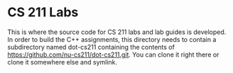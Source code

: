 # CS 211 Labs

This is where the source code for CS 211 labs and lab guides is
developed. In order to build the C++ assignments, this directory needs
to contain a subdirectory named dot-cs211 containing the contents of
https://github.com/nu-cs211/dot-cs211.git. You can clone it right there
or clone it somewhere else and symlink.
